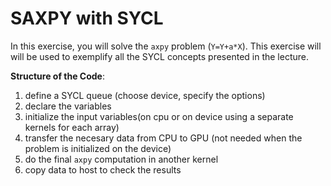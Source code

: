 # SAXPY with SYCL

In this exercise, you will solve the `axpy` problem (`Y=Y+a*X`). This exercise will will be used to exemplify all the SYCL concepts presented in the lecture.


**Structure of the Code**:
  1. define a SYCL  queue (choose device, specify the options)
  1. declare  the variables
  1. initialize the input variables(on cpu or on device using a separate kernels for each array)
  1. transfer the necesary data from CPU to GPU (not needed when the problem is initialized on the device)
  1. do the final `axpy` computation in another kernel 
  1. copy data to host to check the results

     
